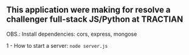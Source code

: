 ## This application were making for resolve a challenger full-stack JS/Python at TRACTIAN

OBS.: Install dependencies: cors, express, mongose 

1 - How to start a server: `node server.js`
